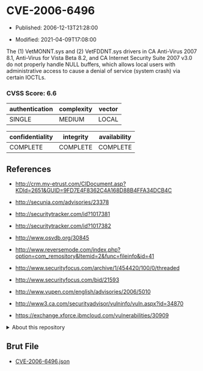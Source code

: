 # CVE-2006-6496

- Published: 2006-12-13T21:28:00

- Modified: 2021-04-09T17:08:00

The (1) VetMONNT.sys and (2) VetFDDNT.sys drivers in CA Anti-Virus 2007 8.1, Anti-Virus for Vista Beta 8.2, and CA Internet Security Suite 2007 v3.0 do not properly handle NULL buffers, which allows local users with administrative access to cause a denial of service (system crash) via certain IOCTLs.

### CVSS Score: **6.6**

| authentication | complexity | vector |
| --- | --- | --- |
| SINGLE | MEDIUM | LOCAL |

| confidentiality | integrity | availability |
| --- | --- | --- |
| COMPLETE | COMPLETE | COMPLETE |

## References

* http://crm.my-etrust.com/CIDocument.asp?KDId=2651&GUID=9FD7E4F8362C4A168D88B4FFA34DCB4C

* http://secunia.com/advisories/23378

* http://securitytracker.com/id?1017381

* http://securitytracker.com/id?1017382

* http://www.osvdb.org/30845

* http://www.reversemode.com/index.php?option=com_remository&Itemid=2&func=fileinfo&id=41

* http://www.securityfocus.com/archive/1/454420/100/0/threaded

* http://www.securityfocus.com/bid/21593

* http://www.vupen.com/english/advisories/2006/5010

* http://www3.ca.com/securityadvisor/vulninfo/vuln.aspx?id=34870

* https://exchange.xforce.ibmcloud.com/vulnerabilities/30909

<details>
<summary>About this repository</summary> 

  This repository is part of the project [Live Hack CVE](https://github.com/Live-Hack-CVE). Main website can be found [www.live-hack.org](https://www.live-hack.org) 
  
  Made by [Sn0wAlice](https://github.com/Sn0wAlice) for the people that care about security and need to have a feed of the latest CVEs. Hope you enjoy it, don't forget to star the repo and follow me on [Twitter](https://twitter.com/Sn0wAlice) and [Github](https://github.com/Sn0wAlice). And that is my [personnal website](https://www.alice-snow.me/)

  - [Home Page](https://github.com/Live-Hack-CVE)
  - [Framework](https://github.com/Live-Hack-CVE/cve-framework)
  - [CVE database](https://github.com/Live-Hack-CVE/full_database)
  - [Changelog](https://github.com/Live-Hack-CVE/Changelog)
</details>

## Brut File

* [CVE-2006-6496.json](https://raw.githubusercontent.com/Live-Hack-CVE/full_database/main/cves/2006/CVE-2006-6496.json)

